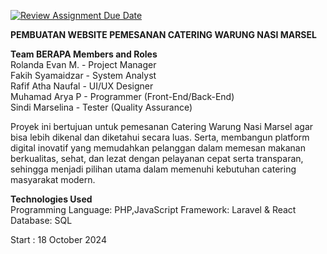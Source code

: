 [![Review Assignment Due Date](https://classroom.github.com/assets/deadline-readme-button-22041afd0340ce965d47ae6ef1cefeee28c7c493a6346c4f15d667ab976d596c.svg)](https://classroom.github.com/a/Wq523uwp)

**PEMBUATAN WEBSITE PEMESANAN CATERING WARUNG NASI MARSEL**

**Team BERAPA Members and Roles**<br>
Rolanda Evan M. - Project Manager  
Fakih Syamaidzar - System Analyst  
Rafif Atha Naufal - UI/UX Designer  
Muhamad Arya P - Programmer (Front-End/Back-End)  
Sindi Marselina - Tester (Quality Assurance)  


Proyek ini bertujuan untuk pemesanan Catering Warung Nasi Marsel agar bisa lebih dikenal dan diketahui secara luas. Serta, membangun platform digital inovatif yang memudahkan pelanggan dalam memesan makanan berkualitas, sehat, dan lezat dengan pelayanan cepat serta transparan, sehingga menjadi pilihan utama dalam memenuhi kebutuhan catering masyarakat modern.

**Technologies Used**<br>
Programming Language: PHP,JavaScript
Framework: Laravel & React
Database: SQL 

Start : 18 October 2024
